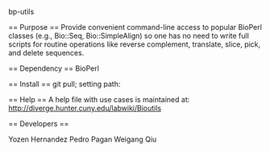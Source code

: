 bp-utils

== Purpose ==
Provide convenient command-line access to popular BioPerl classes (e.g., Bio::Seq, Bio::SimpleAlign) so one has no need to write full scripts for routine operations like reverse complement, translate, slice, pick, and delete sequences.

== Dependency ==
BioPerl

== Install ==
git pull;
setting path:

== Help ==
A help file with use cases is maintained at: http://diverge.hunter.cuny.edu/labwiki/Bioutils

== Developers ==

Yozen Hernandez
Pedro Pagan
Weigang Qiu
